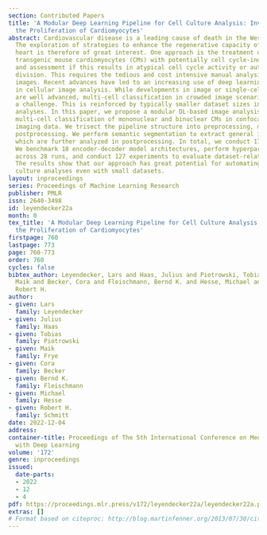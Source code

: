 ```yaml
---
section: Contributed Papers
title: 'A Modular Deep Learning Pipeline for Cell Culture Analysis: Investigating
  the Proliferation of Cardiomyocytes'
abstract: Cardiovascular disease is a leading cause of death in the Western world.
  The exploration of strategies to enhance the regenerative capacity of the mammalian
  heart is therefore of great interest. One approach is the treatment of isolated
  transgenic mouse cardiomyocytes (CMs) with potentially cell cycle-inducing substances
  and assessment if this results in atypical cell cycle activity or authentic cell
  division. This requires the tedious and cost intensive manual analysis of microscopy
  images. Recent advances have led to an increasing use of deep learning (DL) algorithms
  in cellular image analysis. While developments in image or single-cell classification
  are well advanced, multi-cell classification in crowded image scenarios remains
  a challenge. This is reinforced by typically smaller dataset sizes in such laboratory-specific
  analyses. In this paper, we propose a modular DL-based image analysis pipeline for
  multi-cell classification of mononuclear and binuclear CMs in confocal microscopy
  imaging data. We trisect the pipeline structure into preprocessing, modelling and
  postprocessing. We perform semantic segmentation to extract general image features,
  which are further analyzed in postprocessing. In total, we conduct 173 experiments.
  We benchmark 18 encoder-decoder model architectures, perform hyperparameter optimization
  across 28 runs, and conduct 127 experiments to evaluate dataset-related effects.
  The results show that our approach has great potential for automating specific cell
  culture analyses even with small datasets.
layout: inproceedings
series: Proceedings of Machine Learning Research
publisher: PMLR
issn: 2640-3498
id: leyendecker22a
month: 0
tex_title: 'A Modular Deep Learning Pipeline for Cell Culture Analysis: Investigating
  the Proliferation of Cardiomyocytes'
firstpage: 760
lastpage: 773
page: 760-773
order: 760
cycles: false
bibtex_author: Leyendecker, Lars and Haas, Julius and Piotrowski, Tobias and Frye,
  Maik and Becker, Cora and Fleischmann, Bernd K. and Hesse, Michael and Schmitt,
  Robert H.
author:
- given: Lars
  family: Leyendecker
- given: Julius
  family: Haas
- given: Tobias
  family: Piotrowski
- given: Maik
  family: Frye
- given: Cora
  family: Becker
- given: Bernd K.
  family: Fleischmann
- given: Michael
  family: Hesse
- given: Robert H.
  family: Schmitt
date: 2022-12-04
address:
container-title: Proceedings of The 5th International Conference on Medical Imaging
  with Deep Learning
volume: '172'
genre: inproceedings
issued:
  date-parts:
  - 2022
  - 12
  - 4
pdf: https://proceedings.mlr.press/v172/leyendecker22a/leyendecker22a.pdf
extras: []
# Format based on citeproc: http://blog.martinfenner.org/2013/07/30/citeproc-yaml-for-bibliographies/
---
```

